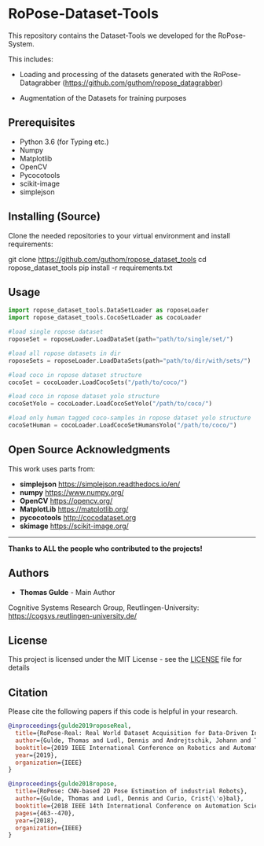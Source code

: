 # RoPose-Dataset-Tools
This repository contains the Dataset-Tools we developed for the RoPose-System. 

This includes:
* Loading and processing of the datasets generated with the RoPose-Datagrabber (https://github.com/guthom/ropose_datagrabber)

* Augmentation of the Datasets for training purposes

## Prerequisites
* Python 3.6 (for Typing etc.)
* Numpy
* Matplotlib
* OpenCV
* Pycocotools
* scikit-image
* simplejson

## Installing (Source)
Clone the needed repositories to your virtual environment and install requirements:

git clone https://github.com/guthom/ropose_dataset_tools
cd ropose_dataset_tools
pip install -r requirements.txt


## Usage
``` python
import ropose_dataset_tools.DataSetLoader as roposeLoader
import ropose_dataset_tools.CocoSetLoader as cocoLoader

#load single ropose dataset
roposeSet = roposeLoader.LoadDataSet(path="path/to/single/set/")

#load all ropose datasets in dir
roposeSets = roposeLoader.LoadDataSets(path="path/to/dir/with/sets/")

#load coco in ropose dataset structure
cocoSet = cocoLoader.LoadCocoSets("/path/to/coco/")

#load coco in ropose dataset yolo structure
cocoSetYolo = cocoLoader.LoadCocoSetYolo("/path/to/coco/")

#load only human tagged coco-samples in ropose dataset yolo structure
cocoSetHuman = cocoLoader.LoadCocoSetHumansYolo("/path/to/coco/")
```

## Open Source Acknowledgments
This work uses parts from:
* **simplejson** https://simplejson.readthedocs.io/en/
* **numpy** https://www.numpy.org/
* **OpenCV** https://opencv.org/
* **MatplotLib** https://matplotlib.org/
* **pycocotools** http://cocodataset.org
* **skimage** https://scikit-image.org/
* **

**Thanks to ALL the people who contributed to the projects!**

## Authors

* **Thomas Gulde** - Main Author

Cognitive Systems Research Group, Reutlingen-University:
https://cogsys.reutlingen-university.de/

## License

This project is licensed under the MIT License - see the [LICENSE](LICENSE) file for details

## Citation
Please cite the following papers if this code is helpful in your research. 

```bib
@inproceedings{gulde2019roposeReal,
  title={RoPose-Real: Real World Dataset Acquisition for Data-Driven Industrial Robot Arm Pose Estimation},
  author={Gulde, Thomas and Ludl, Dennis and Andrejtschik, Johann and Thalji, Salma and Curio, Crist{\'o}bal},
  booktitle={2019 IEEE International Conference on Robotics and Automation (ICRA)},
  year={2019},
  organization={IEEE}
}

@inproceedings{gulde2018ropose,
  title={RoPose: CNN-based 2D Pose Estimation of industrial Robots},
  author={Gulde, Thomas and Ludl, Dennis and Curio, Crist{\'o}bal},
  booktitle={2018 IEEE 14th International Conference on Automation Science and Engineering (CASE)},
  pages={463--470},
  year={2018},
  organization={IEEE}
}
```

